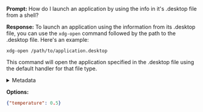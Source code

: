 **Prompt:**
How do I launch an application by using the info in it's .desktop file from a shell?


**Response:**
To launch an application using the information from its .desktop file, you can use the `xdg-open` command followed by the path to the .desktop file. Here's an example:

```
xdg-open /path/to/application.desktop
```

This command will open the application specified in the .desktop file using the default handler for that file type.

<details><summary>Metadata</summary>

- Duration: 3147 ms
- Datetime: 2023-07-31T14:32:30.098624
- Model: gpt-3.5-turbo-0613

</details>

**Options:**
```json
{"temperature": 0.5}
```

